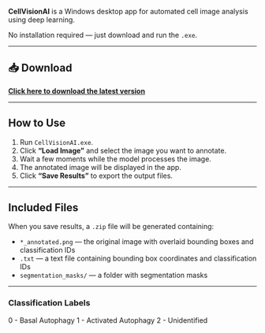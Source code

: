 **CellVisionAI** is a Windows desktop app for automated cell image analysis using deep learning.

No installation required — just download and run the `.exe`.

---

## 📥 Download

**[Click here to download the latest version]()**

---

## How to Use

1. Run `CellVisionAI.exe`.
2. Click **“Load Image”** and select the image you want to annotate.
3. Wait a few moments while the model processes the image.
4. The annotated image will be displayed in the app.
5. Click **“Save Results”** to export the output files.

---

## Included Files

When you save results, a `.zip` file will be generated containing:

- `*_annotated.png` — the original image with overlaid bounding boxes and classification IDs  
- `.txt` — a text file containing bounding box coordinates and classification IDs  
- `segmentation_masks/` — a folder with segmentation masks

---

### Classification Labels

0 - Basal Autophagy
1 - Activated Autophagy
2 - Unidentified
